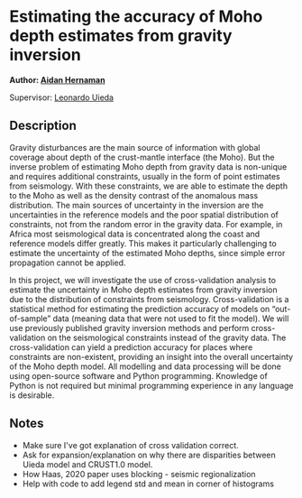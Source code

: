 # Estimating the accuracy of Moho depth estimates from gravity inversion

**Author: [Aidan Hernaman](https://github.com/AidanHernaman)**

Supervisor: [Leonardo Uieda](https://www.leouieda.com)

## Description

Gravity disturbances are the main source of information with global coverage about depth of the crust-mantle interface (the Moho). But the inverse problem of estimating Moho depth from gravity data is non-unique and requires additional constraints, usually in the form of point estimates from seismology. With these constraints, we are able to estimate the depth to the Moho as well as the density contrast of the anomalous mass distribution. The main sources of uncertainty in the inversion are the uncertainties in the reference models and the poor spatial distribution of constraints, not from the random error in the gravity data. For example, in Africa most seismological data is concentrated along the coast and reference models differ greatly. This makes it particularly challenging to estimate the uncertainty of the estimated Moho depths, since simple error propagation cannot be applied.

In this project, we will investigate the use of cross-validation analysis to estimate the uncertainty in Moho depth estimates from gravity inversion due to the distribution of constraints from seismology. Cross-validation is a statistical method for estimating the prediction accuracy of models on “out-of-sample” data (meaning data that were not used to fit the model). We will use previously published gravity inversion methods and perform cross-validation on the seismological constraints instead of the gravity data. The cross-validation can yield a prediction accuracy for places where constraints are non-existent, providing an insight into the overall uncertainty of the Moho depth model. All modelling and data processing will be done using open-source software and Python programming. Knowledge of Python is not required but minimal programming experience in any language is desirable.

## Notes

- Make sure I've got explanation of cross validation correct.
- Ask for expansion/explanation on why there are disparities between Uieda model and CRUST1.0 model.
- How Haas, 2020 paper uses blocking - seismic regionalization
- Help with code to add legend std and mean in corner of histograms
